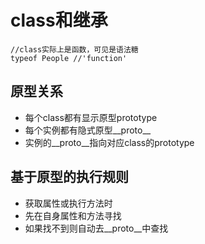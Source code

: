 # class和继承
```
//class实际上是函数，可见是语法糖
typeof People //'function'
```

## 原型关系
- 每个class都有显示原型prototype
- 每个实例都有隐式原型__proto__
- 实例的__proto__指向对应class的prototype

## 基于原型的执行规则
- 获取属性或执行方法时
- 先在自身属性和方法寻找
- 如果找不到则自动去__proto__中查找